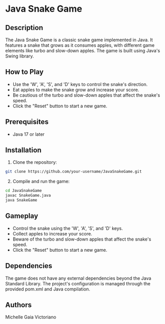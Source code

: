 # Java Snake Game

## Description

The Java Snake Game is a classic snake game implemented in Java. It features a snake that grows as it consumes apples, with different game elements like turbo and slow-down apples. The game is built using Java's Swing library.

## How to Play

- Use the 'W', 'A', 'S', and 'D' keys to control the snake's direction.
- Eat apples to make the snake grow and increase your score.
- Be cautious of the turbo and slow-down apples that affect the snake's speed.
- Click the "Reset" button to start a new game.

## Prerequisites

- Java 17 or later

## Installation

1. Clone the repository:

```bash
git clone https://github.com/your-username/JavaSnakeGame.git
```

2. Compile and run the game:
```bash
cd JavaSnakeGame
javac SnakeGame.java
java SnakeGame
```

## Gameplay

- Control the snake using the 'W', 'A', 'S', and 'D' keys.
- Collect apples to increase your score.
- Beware of the turbo and slow-down apples that affect the snake's speed.
- Click the "Reset" button to start a new game.

##  Dependencies
The game does not have any external dependencies beyond the Java Standard Library. The project's configuration is managed through the provided pom.xml and Java compilation.

## Authors
Michelle Gaia Victoriano

